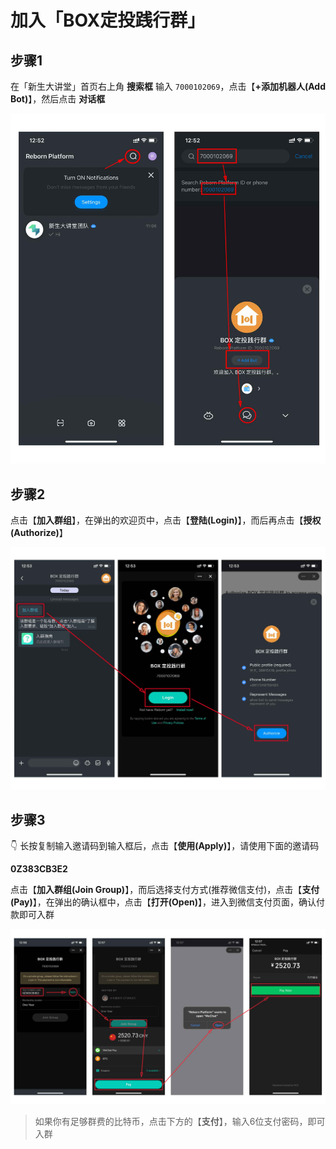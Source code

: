# 加入「BOX定投践行群」

## 步骤1
在「新生大讲堂」首页右上角 **搜索框** 输入 `7000102069`，点击【**+添加机器人(Add Bot)**】，然后点击 **对话框**

  <img src='../assets/joinbox-0.jpg' alt='加入BOX践行群之搜索机器人' width='600'/>

## 步骤2
点击【**加入群组**】，在弹出的欢迎页中，点击【**登陆(Login)**】，而后再点击【**授权(Authorize)**】

  <img src='../assets/joinbox-1.jpg' alt='加入BOX践行群之加入群组' width='600'/>

## 步骤3
👇 长按复制输入邀请码到输入框后，点击【**使用(Apply)**】，请使用下面的邀请码

**0Z383CB3E2**

点击【**加入群组(Join Group)**】，而后选择支付方式(推荐微信支付)，点击【**支付(Pay)**】，在弹出的确认框中，点击【**打开(Open)**】，进入到微信支付页面，确认付款即可入群

  <img src='../assets/joinbox-2.jpg' alt='加入BOX践行群之使用邀请码' width='600'/>

> 如果你有足够群费的比特币，点击下方的【**支付**】，输入6位支付密码，即可入群